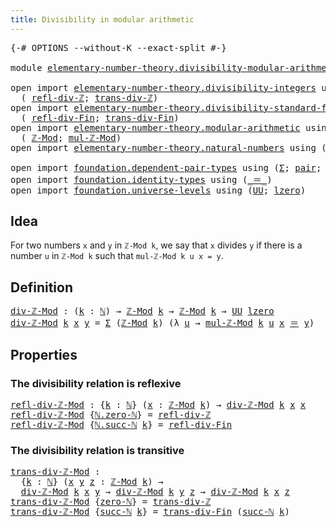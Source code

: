 ```yaml
---
title: Divisibility in modular arithmetic
---
```


<pre class="Agda"><a id="60" class="Symbol">{-#</a> <a id="64" class="Keyword">OPTIONS</a> <a id="72" class="Pragma">--without-K</a> <a id="84" class="Pragma">--exact-split</a> <a id="98" class="Symbol">#-}</a>

<a id="103" class="Keyword">module</a> <a id="110" href="elementary-number-theory.divisibility-modular-arithmetic.html" class="Module">elementary-number-theory.divisibility-modular-arithmetic</a> <a id="167" class="Keyword">where</a>

<a id="174" class="Keyword">open</a> <a id="179" class="Keyword">import</a> <a id="186" href="elementary-number-theory.divisibility-integers.html" class="Module">elementary-number-theory.divisibility-integers</a> <a id="233" class="Keyword">using</a>
  <a id="241" class="Symbol">(</a> <a id="243" href="elementary-number-theory.divisibility-integers.html#2330" class="Function">refl-div-ℤ</a><a id="253" class="Symbol">;</a> <a id="255" href="elementary-number-theory.divisibility-integers.html#2434" class="Function">trans-div-ℤ</a><a id="266" class="Symbol">)</a>
<a id="268" class="Keyword">open</a> <a id="273" class="Keyword">import</a> <a id="280" href="elementary-number-theory.divisibility-standard-finite-types.html" class="Module">elementary-number-theory.divisibility-standard-finite-types</a> <a id="340" class="Keyword">using</a>
  <a id="348" class="Symbol">(</a> <a id="350" href="elementary-number-theory.divisibility-standard-finite-types.html#1387" class="Function">refl-div-Fin</a><a id="362" class="Symbol">;</a> <a id="364" href="elementary-number-theory.divisibility-standard-finite-types.html#1600" class="Function">trans-div-Fin</a><a id="377" class="Symbol">)</a>
<a id="379" class="Keyword">open</a> <a id="384" class="Keyword">import</a> <a id="391" href="elementary-number-theory.modular-arithmetic.html" class="Module">elementary-number-theory.modular-arithmetic</a> <a id="435" class="Keyword">using</a>
  <a id="443" class="Symbol">(</a> <a id="445" href="elementary-number-theory.modular-arithmetic.html#3648" class="Function">ℤ-Mod</a><a id="450" class="Symbol">;</a> <a id="452" href="elementary-number-theory.modular-arithmetic.html#12475" class="Function">mul-ℤ-Mod</a><a id="461" class="Symbol">)</a>
<a id="463" class="Keyword">open</a> <a id="468" class="Keyword">import</a> <a id="475" href="elementary-number-theory.natural-numbers.html" class="Module">elementary-number-theory.natural-numbers</a> <a id="516" class="Keyword">using</a> <a id="522" class="Symbol">(</a><a id="523" href="elementary-number-theory.natural-numbers.html#1458" class="Datatype">ℕ</a><a id="524" class="Symbol">;</a> <a id="526" href="elementary-number-theory.natural-numbers.html#1479" class="InductiveConstructor">zero-ℕ</a><a id="532" class="Symbol">;</a> <a id="534" href="elementary-number-theory.natural-numbers.html#1492" class="InductiveConstructor">succ-ℕ</a><a id="540" class="Symbol">)</a>

<a id="543" class="Keyword">open</a> <a id="548" class="Keyword">import</a> <a id="555" href="foundation.dependent-pair-types.html" class="Module">foundation.dependent-pair-types</a> <a id="587" class="Keyword">using</a> <a id="593" class="Symbol">(</a><a id="594" href="foundation-core.dependent-pair-types.html#515" class="Record">Σ</a><a id="595" class="Symbol">;</a> <a id="597" href="foundation-core.dependent-pair-types.html#588" class="InductiveConstructor">pair</a><a id="601" class="Symbol">;</a> <a id="603" href="foundation-core.dependent-pair-types.html#605" class="Field">pr1</a><a id="606" class="Symbol">;</a> <a id="608" href="foundation-core.dependent-pair-types.html#617" class="Field">pr2</a><a id="611" class="Symbol">)</a>
<a id="613" class="Keyword">open</a> <a id="618" class="Keyword">import</a> <a id="625" href="foundation.identity-types.html" class="Module">foundation.identity-types</a> <a id="651" class="Keyword">using</a> <a id="657" class="Symbol">(</a><a id="658" href="foundation-core.identity-types.html#1865" class="Function Operator">_＝_</a><a id="661" class="Symbol">)</a>
<a id="663" class="Keyword">open</a> <a id="668" class="Keyword">import</a> <a id="675" href="foundation.universe-levels.html" class="Module">foundation.universe-levels</a> <a id="702" class="Keyword">using</a> <a id="708" class="Symbol">(</a><a id="709" href="foundation-core.universe-levels.html#235" class="Primitive">UU</a><a id="711" class="Symbol">;</a> <a id="713" href="Agda.Primitive.html#764" class="Primitive">lzero</a><a id="718" class="Symbol">)</a>
</pre>
## Idea

For two numbers `x` and `y` in `ℤ-Mod k`, we say that `x` divides `y` if there is a number `u` in `ℤ-Mod k` such that `mul-ℤ-Mod k u x = y`.

## Definition

<pre class="Agda"><a id="div-ℤ-Mod"></a><a id="899" href="elementary-number-theory.divisibility-modular-arithmetic.html#899" class="Function">div-ℤ-Mod</a> <a id="909" class="Symbol">:</a> <a id="911" class="Symbol">(</a><a id="912" href="elementary-number-theory.divisibility-modular-arithmetic.html#912" class="Bound">k</a> <a id="914" class="Symbol">:</a> <a id="916" href="elementary-number-theory.natural-numbers.html#1458" class="Datatype">ℕ</a><a id="917" class="Symbol">)</a> <a id="919" class="Symbol">→</a> <a id="921" href="elementary-number-theory.modular-arithmetic.html#3648" class="Function">ℤ-Mod</a> <a id="927" href="elementary-number-theory.divisibility-modular-arithmetic.html#912" class="Bound">k</a> <a id="929" class="Symbol">→</a> <a id="931" href="elementary-number-theory.modular-arithmetic.html#3648" class="Function">ℤ-Mod</a> <a id="937" href="elementary-number-theory.divisibility-modular-arithmetic.html#912" class="Bound">k</a> <a id="939" class="Symbol">→</a> <a id="941" href="foundation-core.universe-levels.html#235" class="Primitive">UU</a> <a id="944" href="Agda.Primitive.html#764" class="Primitive">lzero</a>
<a id="950" href="elementary-number-theory.divisibility-modular-arithmetic.html#899" class="Function">div-ℤ-Mod</a> <a id="960" href="elementary-number-theory.divisibility-modular-arithmetic.html#960" class="Bound">k</a> <a id="962" href="elementary-number-theory.divisibility-modular-arithmetic.html#962" class="Bound">x</a> <a id="964" href="elementary-number-theory.divisibility-modular-arithmetic.html#964" class="Bound">y</a> <a id="966" class="Symbol">=</a> <a id="968" href="foundation-core.dependent-pair-types.html#515" class="Record">Σ</a> <a id="970" class="Symbol">(</a><a id="971" href="elementary-number-theory.modular-arithmetic.html#3648" class="Function">ℤ-Mod</a> <a id="977" href="elementary-number-theory.divisibility-modular-arithmetic.html#960" class="Bound">k</a><a id="978" class="Symbol">)</a> <a id="980" class="Symbol">(λ</a> <a id="983" href="elementary-number-theory.divisibility-modular-arithmetic.html#983" class="Bound">u</a> <a id="985" class="Symbol">→</a> <a id="987" href="elementary-number-theory.modular-arithmetic.html#12475" class="Function">mul-ℤ-Mod</a> <a id="997" href="elementary-number-theory.divisibility-modular-arithmetic.html#960" class="Bound">k</a> <a id="999" href="elementary-number-theory.divisibility-modular-arithmetic.html#983" class="Bound">u</a> <a id="1001" href="elementary-number-theory.divisibility-modular-arithmetic.html#962" class="Bound">x</a> <a id="1003" href="foundation-core.identity-types.html#1865" class="Function Operator">＝</a> <a id="1005" href="elementary-number-theory.divisibility-modular-arithmetic.html#964" class="Bound">y</a><a id="1006" class="Symbol">)</a>
</pre>
## Properties

### The divisibility relation is reflexive

<pre class="Agda"><a id="refl-div-ℤ-Mod"></a><a id="1080" href="elementary-number-theory.divisibility-modular-arithmetic.html#1080" class="Function">refl-div-ℤ-Mod</a> <a id="1095" class="Symbol">:</a> <a id="1097" class="Symbol">{</a><a id="1098" href="elementary-number-theory.divisibility-modular-arithmetic.html#1098" class="Bound">k</a> <a id="1100" class="Symbol">:</a> <a id="1102" href="elementary-number-theory.natural-numbers.html#1458" class="Datatype">ℕ</a><a id="1103" class="Symbol">}</a> <a id="1105" class="Symbol">(</a><a id="1106" href="elementary-number-theory.divisibility-modular-arithmetic.html#1106" class="Bound">x</a> <a id="1108" class="Symbol">:</a> <a id="1110" href="elementary-number-theory.modular-arithmetic.html#3648" class="Function">ℤ-Mod</a> <a id="1116" href="elementary-number-theory.divisibility-modular-arithmetic.html#1098" class="Bound">k</a><a id="1117" class="Symbol">)</a> <a id="1119" class="Symbol">→</a> <a id="1121" href="elementary-number-theory.divisibility-modular-arithmetic.html#899" class="Function">div-ℤ-Mod</a> <a id="1131" href="elementary-number-theory.divisibility-modular-arithmetic.html#1098" class="Bound">k</a> <a id="1133" href="elementary-number-theory.divisibility-modular-arithmetic.html#1106" class="Bound">x</a> <a id="1135" href="elementary-number-theory.divisibility-modular-arithmetic.html#1106" class="Bound">x</a>
<a id="1137" href="elementary-number-theory.divisibility-modular-arithmetic.html#1080" class="Function">refl-div-ℤ-Mod</a> <a id="1152" class="Symbol">{</a><a id="1153" href="elementary-number-theory.natural-numbers.html#1479" class="InductiveConstructor">ℕ.zero-ℕ</a><a id="1161" class="Symbol">}</a> <a id="1163" class="Symbol">=</a> <a id="1165" href="elementary-number-theory.divisibility-integers.html#2330" class="Function">refl-div-ℤ</a>
<a id="1176" href="elementary-number-theory.divisibility-modular-arithmetic.html#1080" class="Function">refl-div-ℤ-Mod</a> <a id="1191" class="Symbol">{</a><a id="1192" href="elementary-number-theory.natural-numbers.html#1492" class="InductiveConstructor">ℕ.succ-ℕ</a> <a id="1201" href="elementary-number-theory.divisibility-modular-arithmetic.html#1201" class="Bound">k</a><a id="1202" class="Symbol">}</a> <a id="1204" class="Symbol">=</a> <a id="1206" href="elementary-number-theory.divisibility-standard-finite-types.html#1387" class="Function">refl-div-Fin</a>
</pre>
### The divisibility relation is transitive

<pre class="Agda"><a id="trans-div-ℤ-Mod"></a><a id="1277" href="elementary-number-theory.divisibility-modular-arithmetic.html#1277" class="Function">trans-div-ℤ-Mod</a> <a id="1293" class="Symbol">:</a>
  <a id="1297" class="Symbol">{</a><a id="1298" href="elementary-number-theory.divisibility-modular-arithmetic.html#1298" class="Bound">k</a> <a id="1300" class="Symbol">:</a> <a id="1302" href="elementary-number-theory.natural-numbers.html#1458" class="Datatype">ℕ</a><a id="1303" class="Symbol">}</a> <a id="1305" class="Symbol">(</a><a id="1306" href="elementary-number-theory.divisibility-modular-arithmetic.html#1306" class="Bound">x</a> <a id="1308" href="elementary-number-theory.divisibility-modular-arithmetic.html#1308" class="Bound">y</a> <a id="1310" href="elementary-number-theory.divisibility-modular-arithmetic.html#1310" class="Bound">z</a> <a id="1312" class="Symbol">:</a> <a id="1314" href="elementary-number-theory.modular-arithmetic.html#3648" class="Function">ℤ-Mod</a> <a id="1320" href="elementary-number-theory.divisibility-modular-arithmetic.html#1298" class="Bound">k</a><a id="1321" class="Symbol">)</a> <a id="1323" class="Symbol">→</a>
  <a id="1327" href="elementary-number-theory.divisibility-modular-arithmetic.html#899" class="Function">div-ℤ-Mod</a> <a id="1337" href="elementary-number-theory.divisibility-modular-arithmetic.html#1298" class="Bound">k</a> <a id="1339" href="elementary-number-theory.divisibility-modular-arithmetic.html#1306" class="Bound">x</a> <a id="1341" href="elementary-number-theory.divisibility-modular-arithmetic.html#1308" class="Bound">y</a> <a id="1343" class="Symbol">→</a> <a id="1345" href="elementary-number-theory.divisibility-modular-arithmetic.html#899" class="Function">div-ℤ-Mod</a> <a id="1355" href="elementary-number-theory.divisibility-modular-arithmetic.html#1298" class="Bound">k</a> <a id="1357" href="elementary-number-theory.divisibility-modular-arithmetic.html#1308" class="Bound">y</a> <a id="1359" href="elementary-number-theory.divisibility-modular-arithmetic.html#1310" class="Bound">z</a> <a id="1361" class="Symbol">→</a> <a id="1363" href="elementary-number-theory.divisibility-modular-arithmetic.html#899" class="Function">div-ℤ-Mod</a> <a id="1373" href="elementary-number-theory.divisibility-modular-arithmetic.html#1298" class="Bound">k</a> <a id="1375" href="elementary-number-theory.divisibility-modular-arithmetic.html#1306" class="Bound">x</a> <a id="1377" href="elementary-number-theory.divisibility-modular-arithmetic.html#1310" class="Bound">z</a>
<a id="1379" href="elementary-number-theory.divisibility-modular-arithmetic.html#1277" class="Function">trans-div-ℤ-Mod</a> <a id="1395" class="Symbol">{</a><a id="1396" href="elementary-number-theory.natural-numbers.html#1479" class="InductiveConstructor">zero-ℕ</a><a id="1402" class="Symbol">}</a> <a id="1404" class="Symbol">=</a> <a id="1406" href="elementary-number-theory.divisibility-integers.html#2434" class="Function">trans-div-ℤ</a>
<a id="1418" href="elementary-number-theory.divisibility-modular-arithmetic.html#1277" class="Function">trans-div-ℤ-Mod</a> <a id="1434" class="Symbol">{</a><a id="1435" href="elementary-number-theory.natural-numbers.html#1492" class="InductiveConstructor">succ-ℕ</a> <a id="1442" href="elementary-number-theory.divisibility-modular-arithmetic.html#1442" class="Bound">k</a><a id="1443" class="Symbol">}</a> <a id="1445" class="Symbol">=</a> <a id="1447" href="elementary-number-theory.divisibility-standard-finite-types.html#1600" class="Function">trans-div-Fin</a> <a id="1461" class="Symbol">(</a><a id="1462" href="elementary-number-theory.natural-numbers.html#1492" class="InductiveConstructor">succ-ℕ</a> <a id="1469" href="elementary-number-theory.divisibility-modular-arithmetic.html#1442" class="Bound">k</a><a id="1470" class="Symbol">)</a>
</pre>